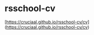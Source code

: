 # rsschool-cv

[https://cruciaal.github.io/rsschool-cv/cv] (https://cruciaal.github.io/rsschool-cv/cv)